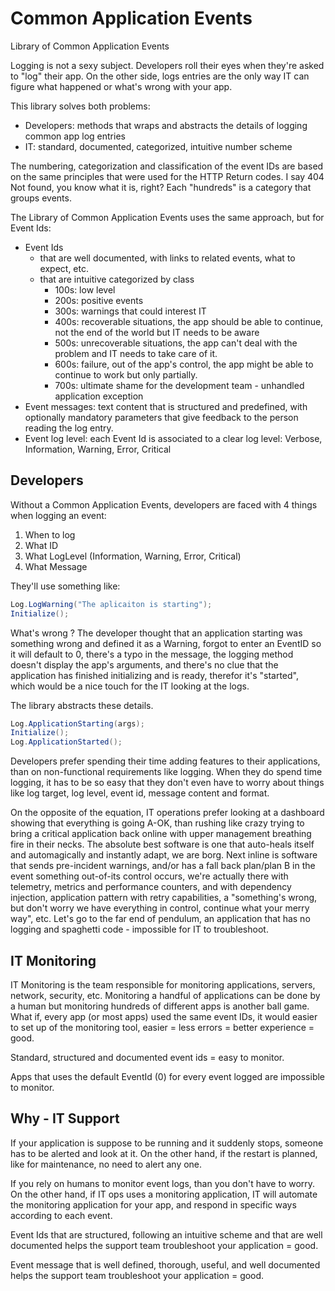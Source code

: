 # Common Application Events

Library of Common Application Events

Logging is not a sexy subject.  Developers roll their eyes when they're asked to "log" their app.  On the other side, logs entries are the only way IT can figure what happened or what's wrong with your app.

This library solves both problems:

- Developers: methods that wraps and abstracts the details of logging common app log entries
- IT: standard, documented, categorized, intuitive number scheme

The numbering, categorization and classification of the event IDs are based on the same principles that were used for the HTTP Return codes.  I say 404 Not found, you know what it is, right?  Each "hundreds" is a category that groups events.

The Library of Common Application Events uses the same approach, but for Event Ids:

- Event Ids
  - that are well documented, with links to related events, what to expect, etc.
  - that are intuitive categorized by class
    - 100s: low level
    - 200s: positive events
    - 300s: warnings that could interest IT
    - 400s: recoverable situations, the app should be able to continue, not the end of the world but IT needs to be aware
    - 500s: unrecoverable situations, the app can't deal with the problem and IT needs to take care of it.
    - 600s: failure, out of the app's control, the app might be able to continue to work but only partially.
    - 700s: ultimate shame for the development team - unhandled application exception
- Event messages: text content that is structured and predefined, with optionally mandatory parameters that give feedback to the person reading the log entry.
- Event log level: each Event Id is associated to a clear log level: Verbose, Information, Warning, Error, Critical

## Developers

Without a Common Application Events, developers are faced with 4 things when logging an event:

1. When to log
1. What ID
1. What LogLevel (Information, Warning, Error, Critical)
1. What Message

They'll use something like:

```csharp
Log.LogWarning("The aplicaiton is starting");
Initialize();
```

What's wrong ?  The developer thought that an application starting was something wrong and defined it as a Warning, forgot to enter an EventID so it will default to 0, there's a typo in the message, the logging method doesn't display the app's arguments, and there's no clue that the application has finished initializing and is ready, therefor it's "started", which would be a nice touch for the IT looking at the logs.

The library abstracts these details.

```csharp
Log.ApplicationStarting(args);
Initialize();
Log.ApplicationStarted();
```

Developers prefer spending their time adding features to their applications, than on non-functional requirements like logging.  When they do spend time logging, it has to be so easy that they don't even have to worry about things like log target, log level, event id, message content and format.

On the opposite of the equation, IT operations prefer looking at a dashboard showing that everything is going A-OK, than rushing like crazy trying to bring a critical application back online with upper management breathing fire in their necks.  The absolute best software is one that auto-heals itself and automagically and instantly adapt, we are borg.  Next inline is software that sends pre-incident warnings, and/or has a fall back plan/plan B in the event something out-of-its control occurs, we're actually there with telemetry, metrics and performance counters, and with dependency injection, application pattern with retry capabilities, a "something's wrong, but don't worry we have everything in control, continue what your merry way", etc.  Let's go to the far end of pendulum, an application that has no logging and spaghetti code - impossible for IT to troubleshoot.

## IT Monitoring

IT Monitoring is the team responsible for monitoring applications, servers, network, security, etc.  Monitoring a handful of applications can be done by a human but monitoring hundreds of different apps is another ball game.  What if, every app (or most apps) used the same event IDs, it would easier to set up of the monitoring tool, easier = less errors = better experience = good.

Standard, structured and documented event ids = easy to monitor.

Apps that uses the default EventId (0) for every event logged are impossible to monitor.

## Why - IT Support

If your application is suppose to be running and it suddenly stops, someone has to be alerted and look at it.  On the other hand, if the restart is planned, like for maintenance, no need to alert any one.

If you rely on humans to monitor event logs, than you don't have to worry.  On the other hand, if IT ops uses a monitoring application, IT will automate the monitoring application for your app, and respond in specific ways according to each event.  

Event Ids that are structured, following an intuitive scheme and that are well documented helps the support team troubleshoot your application = good.

Event message that is well defined, thorough, useful, and well documented helps the support team troubleshoot your application = good.
